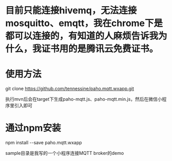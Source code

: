# 目前只能连接hivemq，无法连接mosquitto、emqtt，我在chrome下是都可以连接的，有知道的人麻烦告诉我为什么，我证书用的是腾讯云免费证书。

# 使用方法

git clone https://github.com/tennessine/paho.mqtt.wxapp.git

执行mvn后会在target下生成paho-mqtt.js、paho-mqtt.min.js，然后在微信小程序里引入即可

# 通过npm安装

npm install --save paho.mqtt.wxapp

sample目录是我写的一个小程序连接MQTT broker的demo

